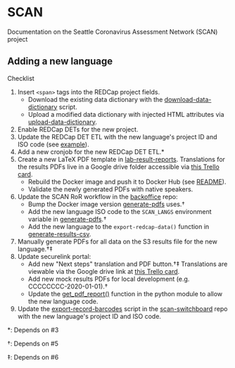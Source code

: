 # SCAN

Documentation on the Seattle Coronavirus Assessment Network (SCAN) project

## Adding a new language

Checklist
1. Insert `<span>` tags into the REDCap project fields.
   - Download the existing data dictionary with the [download-data-dictionary] script.
   - Upload a modified data dictionary with injected HTML attributes via [upload-data-dictionary].
2. Enable REDCap DETs for the new project.
3. Update the REDCap DET ETL with the new language's project ID and ISO code (see [example]).
4. Add a new cronjob for the new REDCap DET ETL.*
5. Create a new LaTeX PDF template in [lab-result-reports].
   Translations for the results PDFs live in a Google drive folder accessible via [this Trello card].
   - Rebuild the Docker image and push it to Docker Hub (see [README]).
   - Validate the newly generated PDFs with native speakers.
6. Update the SCAN RoR workflow in the [backoffice] repo:
   - Bump the Docker image version [generate-pdfs] uses.†
   - Add the new language ISO code to the `SCAN_LANGS` environment variable in [generate-pdfs].†
   - Add the new language to the `export-redcap-data()` function in [generate-results-csv].
7. Manually generate PDFs for all data on the S3 results file for the new language.†‡
8. Update securelink portal:
   - Add new "Next steps" translation and PDF button.†‡
     Translations are viewable via the Google drive link at [this Trello card].
   - Add new mock results PDFs for local development (e.g. CCCCCCCC-2020-01-01).†
   - Update the [get_pdf_report()] function in the python module to allow the new language code.
9. Update the [export-record-barcodes] script in the [scan-switchboard] repo with the new language's project ID and ISO code.

*: Depends on #3

†: Depends on #5

‡: Depends on #6


[download-data-dictionary]: https://github.com/seattleflu/backoffice/blob/master/bin/redcap-data-dictionary/download-data-dictionary
[upload-data-dictionary]: https://github.com/seattleflu/backoffice/blob/master/bin/redcap-data-dictionary/upload-data-dictionary
[example]: https://github.com/seattleflu/id3c-customizations/pull/99/commits/30fe06bc614f41c5fb44d83c5ec58a68a0b22dbd
[lab-result-reports]: https://github.com/seattleflu/lab-result-reports
[this Trello card]: https://trello.com/c/iaS57pKI
[README]: https://github.com/seattleflu/lab-result-reports/blob/master/README.md
[backoffice]: https://github.com/seattleflu/backoffice
[generate-pdfs]: https://github.com/seattleflu/backoffice/blob/master/bin/scan-return-of-results/generate-pdfs
[generate-results-csv]: https://github.com/seattleflu/backoffice/blob/master/bin/scan-return-of-results/generate-results-csv
[get_pdf_report()]: https://github.com/nkrumm/securelink/blob/d82a1871bcbaa7a90ea75b84a507e4cd6bcd8f30/app/__init__.py#L124
[export-record-barcodes]: https://github.com/seattleflu/scan-switchboard/blob/master/bin/export-record-barcodes
[scan-switchboard]: https://github.com/seattleflu/scan-switchboard

